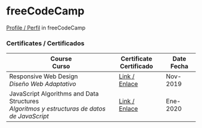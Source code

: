 # freeCodeCamp 


 [Profile / Perfil](https://www.freecodecamp.org/candytale55) in freeCodeCamp


### Certificates / Certificados

| Course <br> Curso| Certificate <br> Certificado || Date <br> Fecha|
|-|-|-|-|
| Responsive Web Design<br>_Diseño Web Adaptativo_             |   [Link / Enlace](https://www.freecodecamp.org/certification/candytale55/responsive-web-design)  | |  Nov-2019   |
| JavaScript Algorithms and Data Structures <br> _Algoritmos y estructuras de datos de JavaScript_  |  [Link / Enlace](https://www.freecodecamp.org/certification/candytale55/javascript-algorithms-and-data-structures) | |   Ene-2020   |